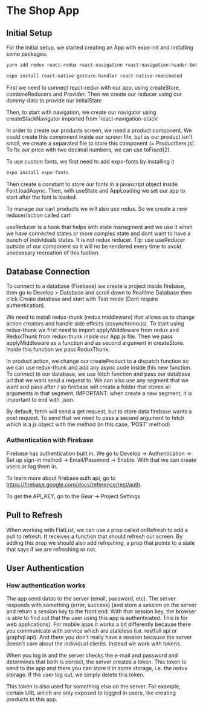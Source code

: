# The Shop App

## Initial Setup

For the initial setup, we started creating an App with expo init and installing some packages:

```bash
yarn add redux react-redux react-navigation react-navigation-header-buttons react-navigation-drawer react-navigation-tabs react-navigation-stack

expo install react-native-gesture-handler react-native-reanimated
```

First we need to connect react-redux with our app, using createStore, combineReducers and Provider. Then we create our reducer using our dummy-data to provide our initialState

Then, to start with navigation, we create our navigator using createStackNavigator imported from 'react-navigation-stack'

In order to create our products screen, we need a product component. We could create this component inside our screen file, but as our product isn't small, we create a separated file to store this component (= ProductItem.js).
To fix our price with two decimal numbers, we can use toFixed(2).

To use custom fonts, we first need to add expo-fonts by installing it

```bash
expo install expo-fonts
```

Then create a constant to store our fonts in a javascript object inside Font.loadAsync. Then, with useState and AppLoading we set our app to start after the font is loaded.

To manage our cart products we will also use redux. So we create a new reducer/action called cart

useReducer is a hook that helps with state managment and we use it when we have connected states or more complex state and dont want to have a bunch of individuals states. It is not redux reducer.
Tip: use useReducer outside of our component so it will no be rendered every time to avoid unecessary recreation of this fuction.

## Database Connection

To connect to a database (Firebase) we create a project inside firebase, then go to Develop > Database and scroll down to Realtime Database then click Create database and start with Test mode (Dont require authentication).

We need to install redux-thunk (redux middleware) that allows us to change action creators and handle side effects (assynchronous). To start using redux-thunk we first need to import applyMiddleware from redux and ReduxThunk from redux-thunk inside our App.js file. Then we pass applyMiddleware as a function and as second argument in createStore. Inside this function we pass ReduxThunk.

In product action, we change our createProduct to a dispatch function so we can use redux-thunk and add any async code inside this new function. To connect to our database, we use fetch function and pass our database url that we want send a request to. We can also use any segment that we want and pass after / so firebase will create a folder that stores all arguments in that segment.
IMPORTANT: when create a new segment, it is important to end with .json.

By default, fetch will send a get request, but to store data firebase wants a post request. To send that we need to pass a second argument to fetch which is a js object with the method (in this case, 'POST' method)

### Authentication with Firebase

Firebase has authentication built in. We go to Develop -> Authentication -> Set up sign-in method -> Email/Password -> Enable. With that we can create users or log them in.

To learn more about firebase auth api, go to https://firebase.google.com/docs/reference/rest/auth.

To get the API_KEY, go to the Gear -> Project Settings

## Pull to Refresh

When working with FlatList, we can use a prop called onRefresh to add a pull to refresh. It receives a function that should refresh our screen. By adding this prop we should also add refreshing, a prop that points to a state that says if we are refreshing or not.

## User Authentication

### How authentication works

The app send datas to the server (email, password, etc). The server responds with something (error, success) (and store a session on the server and return a session key to the front end. With that session key, the browser is able to find out that the user using this app is authenticated. This is for web applications). For mobile apps it works a bit differently because there you communicate with service which are stateless (i.e. restfull api or graphql api). And there you don't really have a session because the server doesn't care about the individual clients. Instead we work with tokens.

When you log in and the server checks the e-mail and password and determines that both is correct, the server creates a token. This token is send to the app and there you can store it in some storage, i.e. the redux storage. If the user log out, we simply delete this token.

This token is also used for something else on the server. For example, certain URL which are only exposed to logged in users, like creating products in this app.
